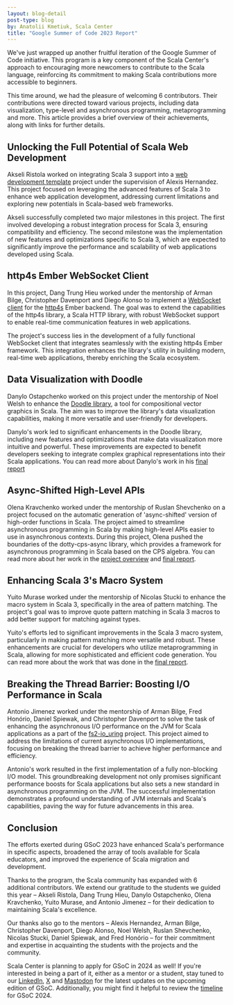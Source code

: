 ```yaml
---
layout: blog-detail
post-type: blog
by: Anatolii Kmetiuk, Scala Center
title: "Google Summer of Code 2023 Report"
---
```

We've just wrapped up another fruitful iteration of the Google Summer of Code initiative. This program is a key component of the Scala Center's approach to encouraging more newcomers to contribute to the Scala language, reinforcing its commitment to making Scala contributions more accessible to beginners.

This time around, we had the pleasure of welcoming 6 contributors. Their contributions were directed toward various projects, including data visualization, type-level and asynchronous programming, metaprogramming and more. This article provides a brief overview of their achievements, along with links for further details.

## Unlocking the Full Potential of Scala Web Development
Akseli Ristola worked on integrating Scala 3 support into a [web development template](https://github.com/wiringbits/scala-webapp-template/commits?author=akseliristola) project under the supervision of Alexis Hernandez. This project focused on leveraging the advanced features of Scala 3 to enhance web application development, addressing current limitations and exploring new potentials in Scala-based web frameworks.

Akseli successfully completed two major milestones in this project. The first involved developing a robust integration process for Scala 3, ensuring compatibility and efficiency. The second milestone was the implementation of new features and optimizations specific to Scala 3, which are expected to significantly improve the performance and scalability of web applications developed using Scala.

## http4s Ember WebSocket Client
In this project, Dang Trung Hieu worked under the mentorship of Arman Bilge, Christopher Davenport and Diego Alonso to implement a [WebSocket client](https://github.com/http4s/http4s/pull/7196) for the [http4s](https://github.com/http4s/http4s) Ember backend. The goal was to extend the capabilities of the http4s library, a Scala HTTP library, with robust WebSocket support to enable real-time communication features in web applications.

The project's success lies in the development of a fully functional WebSocket client that integrates seamlessly with the existing http4s Ember framework. This integration enhances the library's utility in building modern, real-time web applications, thereby enriching the Scala ecosystem.

## Data Visualization with Doodle
Danylo Ostapchenko worked on this project under the mentorship of Noel Welsh to enhance the [Doodle library](https://www.creativescala.org/doodle/), a tool for compositional vector graphics in Scala. The aim was to improve the library's data visualization capabilities, making it more versatile and user-friendly for developers.

Danylo's work led to significant enhancements in the Doodle library, including new features and optimizations that make data visualization more intuitive and powerful. These improvements are expected to benefit developers seeking to integrate complex graphical representations into their Scala applications. You can read more about Danylo's work in his [final report](https://danielost.github.io/posts/gsoc23/)

## Async-Shifted High-Level APIs
Olena Kravchenko worked under the mentorship of Ruslan Shevchenko on a project focused on the automatic generation of 'async-shifted' version of high-order functions in Scala. The project aimed to streamline asynchronous programming in Scala by making high-level APIs easier to use in asynchronous contexts. During this project, Olena pushed the boundaries of the dotty-cps-async library, which provides a framework for asynchronous programming in Scala based on the CPS algebra. You can read more about her work in the [project overview](https://github.com/rssh/dotty-cps-async/discussions/79) and [final report](https://docs.google.com/document/d/1V5harGKumEVvD1975IV-YVEKzyTW1heACfMCg-TdROM/).

## Enhancing Scala 3's Macro System
Yuito Murase worked under the mentorship of Nicolas Stucki to enhance the macro system in Scala 3, specifically in the area of pattern matching. The project's goal was to improve quote pattern matching in Scala 3 macros to add better support for matching against types.

Yuito's efforts led to significant improvements in the Scala 3 macro system, particularly in making pattern matching more versatile and robust. These enhancements are crucial for developers who utilize metaprogramming in Scala, allowing for more sophisticated and efficient code generation. You can read more about the work that was done in the [final report](https://gist.github.com/zeptometer/ad414dda221a9f9f99e4135b6b5c1c3c).

## Breaking the Thread Barrier: Boosting I/O Performance in Scala
Antonio Jimenez worked under the mentorship of Arman Bilge, Fred Honório, Daniel Spiewak, and Christopher Davenport to solve the task of enhancing the asynchronous I/O performance on the JVM for Scala applications as a part of the [fs2-io_uring](https://github.com/armanbilge/fs2-io_uring) project. This project aimed to address the limitations of current asynchronous I/O implementations, focusing on breaking the thread barrier to achieve higher performance and efficiency.

Antonio's work resulted in the first implementation of a fully non-blocking I/O model. This groundbreaking development not only promises significant performance boosts for Scala applications but also sets a new standard in asynchronous programming on the JVM. The successful implementation demonstrates a profound understanding of JVM internals and Scala's capabilities, paving the way for future advancements in this area.

## Conclusion
The efforts exerted during GSoC 2023 have enhanced Scala's performance in specific aspects, broadened the array of tools available for Scala educators, and improved the experience of Scala migration and development.

Thanks to the program, the Scala community has expanded with 6 additional contributors. We extend our gratitude to the students we guided this year – Akseli Ristola, Dang Trung Hieu, Danylo Ostapchenko, Olena Kravchenko, Yuito Murase, and Antonio Jimenez – for their dedication to maintaining Scala's excellence.

Our thanks also go to the mentors – Alexis Hernandez, Arman Bilge, Christopher Davenport, Diego Alonso, Noel Welsh, Ruslan Shevchenko, Nicolas Stucki, Daniel Spiewak, and Fred Honório – for their commitment and expertise in acquainting the students with the projects and the community.

Scala Center is planning to apply for GSoC in 2024 as well! If you're interested in being a part of it, either as a mentor or a student, stay tuned to our [LinkedIn](https://www.linkedin.com/company/28358960), [X](https://twitter.com/scala_lang) and [Mastodon](https://fosstodon.org/@scala_lang) for the latest updates on the upcoming edition of GSoC. Additionally, you might find it helpful to review the [timeline](https://developers.google.com/open-source/gsoc/timeline) for GSoC 2024.
